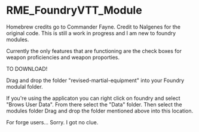 # RME_FoundryVTT_Module
Homebrew credits go to Commander Fayne. Credit to Nalgenes for the original code.
This is still a work in progress and I am new to foundry modules. 

Currently the only features that are functioning are the check boxes for weapon proficiencies and weapon proporties. 


TO DOWNLOAD!

Drag and drop the folder "revised-martial-equipment" into your Foundry modulal folder. 

If you're using the applicaton you can right click on foundry and select "Brows User Data".
From there select the "Data" folder.
Then select the modules folder
Drag and drop the folder mentioned above into this location.


For forge users... Sorry. I got no clue. 
